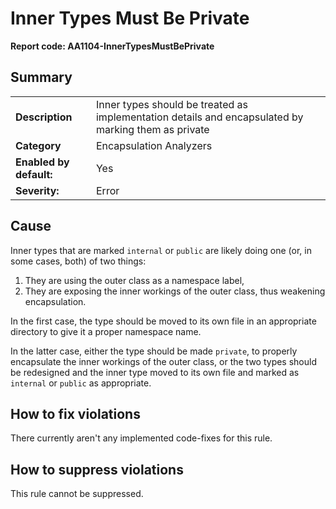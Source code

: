 # Inner Types Must Be Private
**Report code: AA1104-InnerTypesMustBePrivate**

## Summary
<table>
<tr>
  <td><strong>Description</strong></td>
  <td>Inner types should be treated as implementation details and encapsulated by marking them as private</td>
</tr>
<tr>
  <td><strong>Category</strong></td>
  <td>Encapsulation Analyzers</td>
</tr>
<tr>
  <td><strong>Enabled by default:</strong></td>
  <td>Yes</td>
</tr>
<tr>
  <td><strong>Severity:</strong></td>
  <td>Error</td>
</tr>
</table>

## Cause

Inner types that are marked `internal` or `public` are likely doing one (or, in some cases, both) of two things:

1. They are using the outer class as a namespace label,
2. They are exposing the inner workings of the outer class, thus weakening encapsulation.

In the first case, the type should be moved to its own file in an appropriate directory to give it a proper namespace name.

In the latter case, either the type should be made `private`, to properly encapsulate the inner workings of the outer class, 
or the two types should be redesigned and the inner type moved to its own file and marked as `internal` or `public` as appropriate. 


## How to fix violations

There currently aren't any implemented code-fixes for this rule.

## How to suppress violations

This rule cannot be suppressed.
